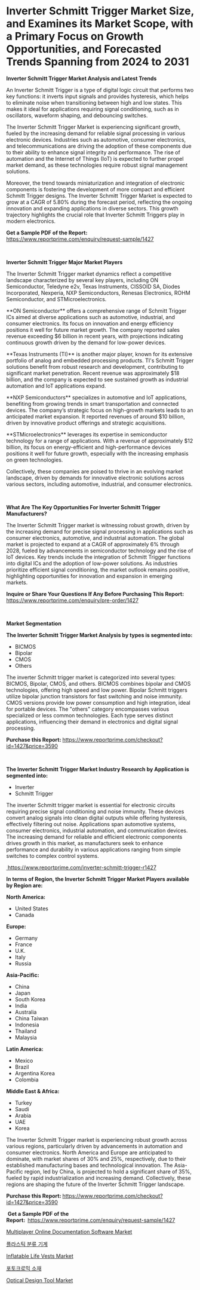 <p><h1>Inverter Schmitt Trigger Market Size, and Examines its Market Scope, with a Primary Focus on Growth Opportunities, and Forecasted Trends Spanning from 2024 to 2031</h1></p><p><strong>Inverter Schmitt Trigger Market Analysis and Latest Trends</strong></p>
<p><p>An Inverter Schmitt Trigger is a type of digital logic circuit that performs two key functions: it inverts input signals and provides hysteresis, which helps to eliminate noise when transitioning between high and low states. This makes it ideal for applications requiring signal conditioning, such as in oscillators, waveform shaping, and debouncing switches.</p><p>The Inverter Schmitt Trigger Market is experiencing significant growth, fueled by the increasing demand for reliable signal processing in various electronic devices. Industries such as automotive, consumer electronics, and telecommunications are driving the adoption of these components due to their ability to enhance signal integrity and performance. The rise of automation and the Internet of Things (IoT) is expected to further propel market demand, as these technologies require robust signal management solutions.</p><p>Moreover, the trend towards miniaturization and integration of electronic components is fostering the development of more compact and efficient Schmitt Trigger designs. The Inverter Schmitt Trigger Market is expected to grow at a CAGR of 5.80% during the forecast period, reflecting the ongoing innovation and expanding applications in diverse sectors. This growth trajectory highlights the crucial role that Inverter Schmitt Triggers play in modern electronics.</p></p>
<p><strong>Get a Sample PDF of the Report:&nbsp;</strong> <a href="https://www.reportprime.com/enquiry/request-sample/1427">https://www.reportprime.com/enquiry/request-sample/1427</a></p>
<p>&nbsp;</p>
<p><strong>Inverter Schmitt Trigger Major Market Players</strong></p>
<p><p>The Inverter Schmitt Trigger market dynamics reflect a competitive landscape characterized by several key players, including ON Semiconductor, Teledyne e2v, Texas Instruments, CISSOID SA, Diodes Incorporated, Nexperia, NXP Semiconductors, Renesas Electronics, ROHM Semiconductor, and STMicroelectronics. </p><p>**ON Semiconductor** offers a comprehensive range of Schmitt Trigger ICs aimed at diverse applications such as automotive, industrial, and consumer electronics. Its focus on innovation and energy efficiency positions it well for future market growth. The company reported sales revenue exceeding $6 billion in recent years, with projections indicating continuous growth driven by the demand for low-power devices.</p><p>**Texas Instruments (TI)** is another major player, known for its extensive portfolio of analog and embedded processing products. TI's Schmitt Trigger solutions benefit from robust research and development, contributing to significant market penetration. Recent revenue was approximately $18 billion, and the company is expected to see sustained growth as industrial automation and IoT applications expand.</p><p>**NXP Semiconductors** specializes in automotive and IoT applications, benefiting from growing trends in smart transportation and connected devices. The company’s strategic focus on high-growth markets leads to an anticipated market expansion. It reported revenues of around $10 billion, driven by innovative product offerings and strategic acquisitions.</p><p>**STMicroelectronics** leverages its expertise in semiconductor technology for a range of applications. With a revenue of approximately $12 billion, its focus on energy-efficient and high-performance devices positions it well for future growth, especially with the increasing emphasis on green technologies.</p><p>Collectively, these companies are poised to thrive in an evolving market landscape, driven by demands for innovative electronic solutions across various sectors, including automotive, industrial, and consumer electronics.</p></p>
<p>&nbsp;</p>
<p><strong>What Are The Key Opportunities For Inverter Schmitt Trigger Manufacturers?</strong></p>
<p><p>The Inverter Schmitt Trigger market is witnessing robust growth, driven by the increasing demand for precise signal processing in applications such as consumer electronics, automotive, and industrial automation. The global market is projected to expand at a CAGR of approximately 6% through 2028, fueled by advancements in semiconductor technology and the rise of IoT devices. Key trends include the integration of Schmitt Trigger functions into digital ICs and the adoption of low-power solutions. As industries prioritize efficient signal conditioning, the market outlook remains positive, highlighting opportunities for innovation and expansion in emerging markets.</p></p>
<p><strong>Inquire or Share Your Questions If Any Before Purchasing This Report:</strong> <a href="https://www.reportprime.com/enquiry/pre-order/1427">https://www.reportprime.com/enquiry/pre-order/1427</a></p>
<p>&nbsp;</p>
<p><strong>Market Segmentation</strong></p>
<p><strong>The Inverter Schmitt Trigger Market Analysis by types is segmented into:</strong></p>
<p><ul><li>BICMOS</li><li>Bipolar</li><li>CMOS</li><li>Others</li></ul></p>
<p><p>The inverter Schmitt trigger market is categorized into several types: BICMOS, Bipolar, CMOS, and others. BICMOS combines bipolar and CMOS technologies, offering high speed and low power. Bipolar Schmitt triggers utilize bipolar junction transistors for fast switching and noise immunity. CMOS versions provide low power consumption and high integration, ideal for portable devices. The "others" category encompasses various specialized or less common technologies. Each type serves distinct applications, influencing their demand in electronics and digital signal processing.</p></p>
<p><strong>Purchase this Report:&nbsp;</strong><a href="https://www.reportprime.com/checkout?id=1427&price=3590">https://www.reportprime.com/checkout?id=1427&price=3590</a></p>
<p>&nbsp;</p>
<p><strong>The Inverter Schmitt Trigger Market Industry Research by Application is segmented into:</strong></p>
<p><ul><li>Inverter</li><li>Schmitt Trigger</li></ul></p>
<p><p>The inverter Schmitt trigger market is essential for electronic circuits requiring precise signal conditioning and noise immunity. These devices convert analog signals into clean digital outputs while offering hysteresis, effectively filtering out noise. Applications span automotive systems, consumer electronics, industrial automation, and communication devices. The increasing demand for reliable and efficient electronic components drives growth in this market, as manufacturers seek to enhance performance and durability in various applications ranging from simple switches to complex control systems.</p></p>
<p><a href="https://www.reportprime.com/inverter-schmitt-trigger-r1427">&nbsp;https://www.reportprime.com/inverter-schmitt-trigger-r1427</a></p>
<p><strong>In terms of Region, the Inverter Schmitt Trigger Market Players available by Region are:</strong></p>
<p>
    <p> <strong> North America: </strong>
        <ul>
            <li>United States</li>
            <li>Canada</li>
        </ul>
        </p> 
    <p> <strong> Europe: </strong>
        <ul>
            <li>Germany</li>
            <li>France</li>
            <li>U.K.</li>
            <li>Italy</li>
            <li>Russia</li>
        </ul>
        </p> 
    <p> <strong> Asia-Pacific: </strong>
        <ul>
            <li>China</li>
            <li>Japan</li>
            <li>South Korea</li>
            <li>India</li>
            <li>Australia</li>
            <li>China Taiwan</li>
            <li>Indonesia</li>
            <li>Thailand</li>
            <li>Malaysia</li>
        </ul>
        </p> 
    <p> <strong> Latin America: </strong>
        <ul>
            <li>Mexico</li>
            <li>Brazil</li>
            <li>Argentina Korea</li>
            <li>Colombia</li>
        </ul>
        </p> 
    <p> <strong> Middle East & Africa: </strong>
        <ul>
            <li>Turkey</li>
            <li>Saudi</li>
            <li>Arabia</li>
            <li>UAE</li>
            <li>Korea</li>
        </ul>
    </p>
    </p>
<p><p>The Inverter Schmitt Trigger market is experiencing robust growth across various regions, particularly driven by advancements in automation and consumer electronics. North America and Europe are anticipated to dominate, with market shares of 30% and 25%, respectively, due to their established manufacturing bases and technological innovation. The Asia-Pacific region, led by China, is projected to hold a significant share of 35%, fueled by rapid industrialization and increasing demand. Collectively, these regions are shaping the future of the Inverter Schmitt Trigger landscape.</p></p>
<p><strong>Purchase this Report: </strong><a href="https://www.reportprime.com/checkout?id=1427&price=3590">https://www.reportprime.com/checkout?id=1427&price=3590</a></p>
<p>&nbsp;<strong>Get a Sample PDF of the Report:&nbsp;&nbsp;</strong><a href="https://www.reportprime.com/enquiry/request-sample/1427">https://www.reportprime.com/enquiry/request-sample/1427</a></p>
<p><strong></strong></p>
<p><p><a href="https://issuu.com/reportprime-2/docs/multiplayer-online-documentation-so_42b951654436c1">Multiplayer Online Documentation Software Market</a></p><p><a href="https://medium.com/@derrickmafrks96745/%ED%94%8C%EB%9D%BC%EC%8A%A4%ED%8B%B1-%EB%B6%84%EB%A5%98%EA%B8%B0%EA%B3%84-%EC%8B%9C%EC%9E%A5-%EC%A7%80%ED%91%9C-%EC%8B%9C%EC%9E%A5-%EA%B7%9C%EB%AA%A8-%EC%A7%80%EC%97%AD%EB%B3%84-%EB%B6%84%EC%84%9D-%EC%8B%9C%EC%9E%A5-%ED%94%8C%EB%A0%88%EC%9D%B4%EC%96%B4-%EB%B6%84%EC%84%9D-%EB%B0%8F-%EC%98%88%EC%B8%A1-2024-2031-c91821a6bbee">플라스틱 분류 기계</a></p><p><a href="https://www.linkedin.com/pulse/driving-market-forces-inflatable-life-vests-trends-future-zuasf?trackingId=wFfW9%2Bx9SqO84ObudHeIcg%3D%3D">Inflatable Life Vests Market</a></p><p><a href="https://medium.com/@conradkirrlin76575/%EA%B4%91%EB%B3%80%EC%83%89-%EB%AC%BC%EC%A7%88-%EC%8B%9C%EC%9E%A5-%EC%A7%80%ED%91%9C-%EC%8B%9C%EC%9E%A5-%EA%B7%9C%EB%AA%A8-%EC%A7%80%EC%97%AD%EB%B3%84-%EB%B6%84%EC%84%9D-%EC%8B%9C%EC%9E%A5-%EC%B0%B8%EC%97%AC%EC%9E%90-%EB%B6%84%EC%84%9D-%EB%B0%8F-%EC%98%88%EC%B8%A1-2024-2031-747f7d698724">포토크로믹 소재</a></p><p><a href="https://issuu.com/reportprime-2/docs/optical-design-tool-market-size-203_7ae54d9c1b050e">Optical Design Tool Market</a></p></p>